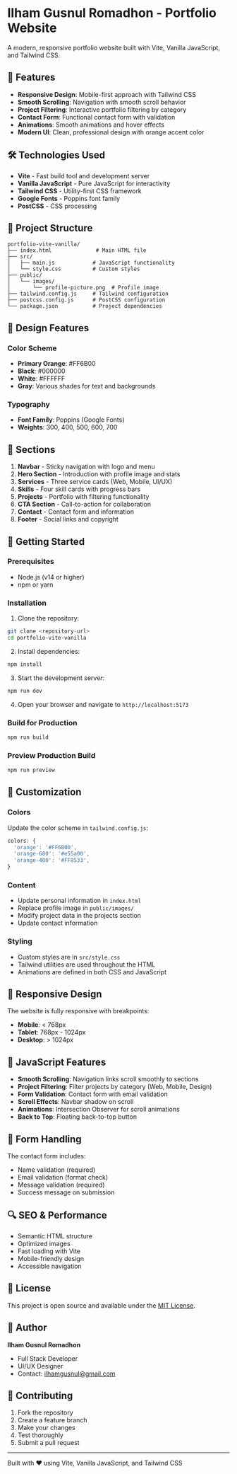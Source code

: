 # Ilham Gusnul Romadhon - Portfolio Website

A modern, responsive portfolio website built with Vite, Vanilla JavaScript, and Tailwind CSS.

## 🚀 Features

- **Responsive Design**: Mobile-first approach with Tailwind CSS
- **Smooth Scrolling**: Navigation with smooth scroll behavior
- **Project Filtering**: Interactive portfolio filtering by category
- **Contact Form**: Functional contact form with validation
- **Animations**: Smooth animations and hover effects
- **Modern UI**: Clean, professional design with orange accent color

## 🛠️ Technologies Used

- **Vite** - Fast build tool and development server
- **Vanilla JavaScript** - Pure JavaScript for interactivity
- **Tailwind CSS** - Utility-first CSS framework
- **Google Fonts** - Poppins font family
- **PostCSS** - CSS processing

## 📁 Project Structure

```
portfolio-vite-vanilla/
├── index.html              # Main HTML file
├── src/
│   ├── main.js            # JavaScript functionality
│   └── style.css          # Custom styles
├── public/
│   └── images/
│       └── profile-picture.png  # Profile image
├── tailwind.config.js     # Tailwind configuration
├── postcss.config.js      # PostCSS configuration
└── package.json           # Project dependencies
```

## 🎨 Design Features

### Color Scheme

- **Primary Orange**: #FF6B00
- **Black**: #000000
- **White**: #FFFFFF
- **Gray**: Various shades for text and backgrounds

### Typography

- **Font Family**: Poppins (Google Fonts)
- **Weights**: 300, 400, 500, 600, 700

## 📱 Sections

1. **Navbar** - Sticky navigation with logo and menu
2. **Hero Section** - Introduction with profile image and stats
3. **Services** - Three service cards (Web, Mobile, UI/UX)
4. **Skills** - Four skill cards with progress bars
5. **Projects** - Portfolio with filtering functionality
6. **CTA Section** - Call-to-action for collaboration
7. **Contact** - Contact form and information
8. **Footer** - Social links and copyright

## 🚀 Getting Started

### Prerequisites

- Node.js (v14 or higher)
- npm or yarn

### Installation

1. Clone the repository:

```bash
git clone <repository-url>
cd portfolio-vite-vanilla
```

2. Install dependencies:

```bash
npm install
```

3. Start the development server:

```bash
npm run dev
```

4. Open your browser and navigate to `http://localhost:5173`

### Build for Production

```bash
npm run build
```

### Preview Production Build

```bash
npm run preview
```

## 🔧 Customization

### Colors

Update the color scheme in `tailwind.config.js`:

```javascript
colors: {
  'orange': '#FF6B00',
  'orange-600': '#e55a00',
  'orange-400': '#FF8533',
}
```

### Content

- Update personal information in `index.html`
- Replace profile image in `public/images/`
- Modify project data in the projects section
- Update contact information

### Styling

- Custom styles are in `src/style.css`
- Tailwind utilities are used throughout the HTML
- Animations are defined in both CSS and JavaScript

## 📱 Responsive Design

The website is fully responsive with breakpoints:

- **Mobile**: < 768px
- **Tablet**: 768px - 1024px
- **Desktop**: > 1024px

## 🎯 JavaScript Features

- **Smooth Scrolling**: Navigation links scroll smoothly to sections
- **Project Filtering**: Filter projects by category (Web, Mobile, Design)
- **Form Validation**: Contact form with email validation
- **Scroll Effects**: Navbar shadow on scroll
- **Animations**: Intersection Observer for scroll animations
- **Back to Top**: Floating back-to-top button

## 📝 Form Handling

The contact form includes:

- Name validation (required)
- Email validation (format check)
- Message validation (required)
- Success message on submission

## 🔍 SEO & Performance

- Semantic HTML structure
- Optimized images
- Fast loading with Vite
- Mobile-friendly design
- Accessible navigation

## 📄 License

This project is open source and available under the [MIT License](LICENSE).

## 👤 Author

**Ilham Gusnul Romadhon**

- Full Stack Developer
- UI/UX Designer
- Contact: ilhamgusnul@gmail.com

## 🤝 Contributing

1. Fork the repository
2. Create a feature branch
3. Make your changes
4. Test thoroughly
5. Submit a pull request

---

Built with ❤️ using Vite, Vanilla JavaScript, and Tailwind CSS
